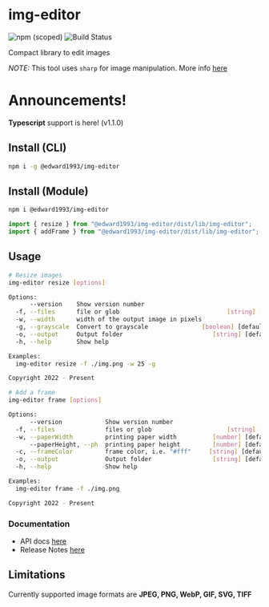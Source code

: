 # img-editor

![npm (scoped)](https://img.shields.io/npm/v/@edward1993/img-editor?style=flat-square)
![Build Status](https://github.com/edward93/img-editor/actions/workflows/npm-publish.yml/badge.svg)

Compact library to edit images

_NOTE:_ This tool uses `sharp` for image manipulation. More info <a href="https://github.com/lovell/sharp" target="blank">here</a>

# Announcements!

**Typescript** support is here! (v1.1.0)

## Install (CLI)

```bash
npm i -g @edward1993/img-editor
```

## Install (Module)

```bash
npm i @edward1993/img-editor
```

```js
import { resize } from "@edward1993/img-editor/dist/lib/img-editor";
import { addFrame } from "@edward1993/img-editor/dist/lib/img-editor";
```

## Usage

```bash
# Resize images
img-editor resize [options]

Options:
      --version    Show version number                                 [boolean]
  -f, --files      file or glob                              [string] [required]
  -w, --width      width of the output image in pixels                  [number]
  -g, --grayscale  Convert to grayscale               [boolean] [default: false]
  -o, --output     Output folder                         [string] [default: "."]
  -h, --help       Show help                                           [boolean]

Examples:
  img-editor resize -f ./img.png -w 25 -g

Copyright 2022 - Present

# Add a frame
img-editor frame [options]

Options:
      --version            Show version number                         [boolean]
  -f, --files              files or glob                     [string] [required]
  -w, --paperWidth         printing paper width          [number] [default: "4"]
      --paperHeight, --ph  printing paper height         [number] [default: "6"]
  -c, --frameColor         frame color, i.e. "#fff"     [string] [default: "#fff"]
  -o, --output             Output folder                 [string] [default: "."]
  -h, --help               Show help                                   [boolean]

Examples:
  img-editor frame -f ./img.png

Copyright 2022 - Present
```

### Documentation

- API docs [here](docs/md/api.md)
- Release Notes [here](docs/releaseNotes.md)

## Limitations

Currently supported image formats are **JPEG, PNG, WebP, GIF, SVG, TIFF**
